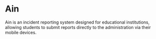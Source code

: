 # Ain
Ain is an incident reporting system designed for educational institutions, allowing students to submit reports directly to the administration via their mobile devices.

